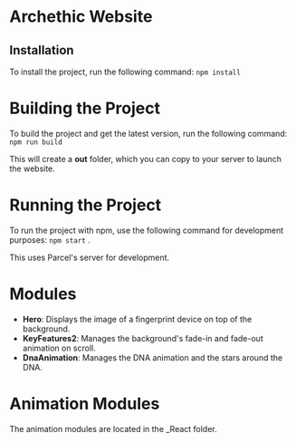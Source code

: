 # Archethic Website


## Installation

To install the project, run the following command: `npm install`

# Building the Project

To build the project and get the latest version, run the following command: `npm run build`

This will create a **out** folder, which you can copy to your server to launch the website.

# Running the Project
To run the project with npm, use the following command for development purposes: `npm start` .

This uses Parcel's server for development.

# Modules
* **Hero**: Displays the image of a fingerprint device on top of the background.
* **KeyFeatures2**: Manages the background's fade-in and fade-out animation on scroll.
* **DnaAnimation**: Manages the DNA animation and the stars around the DNA.


# Animation Modules
The animation modules are located in the _React folder.

